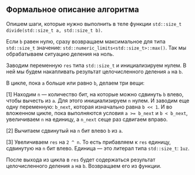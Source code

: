 ## Формальное описание алгоритма

Опишем шаги, которые нужно выполнить в теле функции `std::size_t divide(std::size_t a, std::size_t b)`.

Если `b` равен нулю, сразу возвращаем максимальное для типа `std::size_t` значение: `std::numeric_limits<std::size_t>::max()`. Так мы обрабатываем ситуацию деления на ноль.

Заводим переменную `res` типа `std::size_t` и инициализируем нулем. В ней мы будем накапливать результат целочисленного деления `a` на `b`.

В цикле, пока `a` больше или равно `b`, делаем три вещи:

[1] Находим `n` — количество бит, на которые можно сдвинуть `b` влево, чтобы вычесть из `a`. Для этого инициализируем `n` нулем. И заводим еще одну переменную: `b_next`, которая изначально равна `b << 1`. И во вложенном цикле, пока выполняются условия `a >= b_next` и `b < b_next`, увеличиваем `n` на единицу, а `n_next` сеще раз сдвигаем вправо.

[2] Вычитаем сдвинутый на `n` бит влево `b` из `a`.

[3] Увеличиваем `res` на `2 ^ n`. То есть прибавляем к `res` единицу, сдвинутую на `n` бит влево. Единица — это литерал типа `std::size_t`: `1uz`.

После выхода из цикла в `res` будет содержаться результат целочисленного деления `a` на `b`. Возвращаем его из функции.
